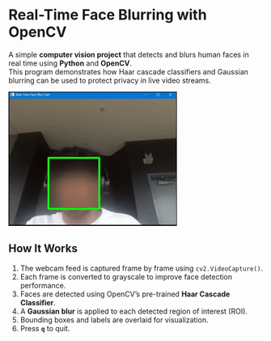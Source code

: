 # Real-Time Face Blurring with OpenCV

A simple **computer vision project** that detects and blurs human faces in real time using **Python** and **OpenCV**.  
This program demonstrates how Haar cascade classifiers and Gaussian blurring can be used to protect privacy in live video streams.

![Demo GIF](demo.gif)

## How It Works

1. The webcam feed is captured frame by frame using `cv2.VideoCapture()`.
2. Each frame is converted to grayscale to improve face detection performance.
3. Faces are detected using OpenCV’s pre-trained **Haar Cascade Classifier**.
4. A **Gaussian blur** is applied to each detected region of interest (ROI).
5. Bounding boxes and labels are overlaid for visualization.
6. Press **`q`** to quit.
